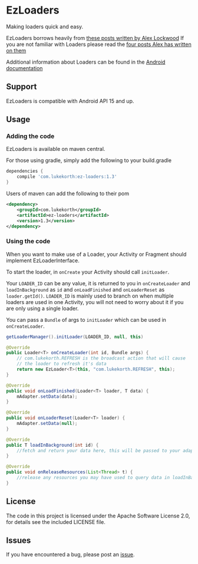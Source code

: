 EzLoaders
===============================================

Making loaders quick and easy.

EzLoaders borrows heavily from [these posts written by Alex Lockwood](http://www.androiddesignpatterns.com/2012/07/loaders-and-loadermanager-background.html)
If you are not familiar with Loaders please read the [four posts Alex has written on them](http://www.androiddesignpatterns.com/2012/07/loaders-and-loadermanager-background.html)

Additional information about Loaders can be found in the [Android documentation](http://developer.android.com/guide/components/loaders.html)

Support
-------

EzLoaders is compatible with Android API 15 and up.

Usage
-----

### Adding the code

EzLoaders is available on maven central.

For those using gradle, simply add the following to your build.gradle

```groovy
dependencies {
    compile 'com.lukekorth:ez-loaders:1.3'
}
```

Users of maven can add the following to their pom

```xml
<dependency>
    <groupId>com.lukekorth</groupId>
    <artifactId>ez-loaders</artifactId>
    <version>1.3</version>
</dependency>
```

### Using the code

When you want to make use of a Loader, your Activity or Fragment should
implement EzLoaderInterface<T>.

To start the loader, in `onCreate` your Activity should call `initLoader`.

Your `LOADER_ID` can be any value, it is returned to you in `onCreateLoader`
and `loadInBackground` as `id` and `onLoadFinished` and `onLoaderReset` as
`loader.getId()`. `LOADER_ID` is mainly used to branch on when multiple loaders
are used in one Activity, you will not need to worry about it if you are only
using a single loader.

You can pass a `Bundle` of args to `initLoader` which can be used in `onCreateLoader`.

```java
getLoaderManager().initLoader(LOADER_ID, null, this)
```

```java
@Override
public Loader<T> onCreateLoader(int id, Bundle args) {
    // com.lukekorth.REFRESH is the broadcast action that will cause
    // the loader to refresh it's data
    return new EzLoader<T>(this, "com.lukekorth.REFRESH", this);
}

@Override
public void onLoadFinished(Loader<T> loader, T data) {
    mAdapter.setData(data);
}

@Override
public void onLoaderReset(Loader<T> loader) {
    mAdapter.setData(null);
}

@Override
public T loadInBackground(int id) {
    //fetch and return your data here, this will be passed to your adapter
}

@Override
public void onReleaseResources(List<Thread> t) {
    //release any resources you may have used to query data in loadInBackground()
}
```

License
-------

The code in this project is licensed under the Apache
Software License 2.0, for details see the included LICENSE
file.

Issues
---------

If you have encountered a bug, please post an [issue](https://github.com/lkorth/ez-loaders/issues).
